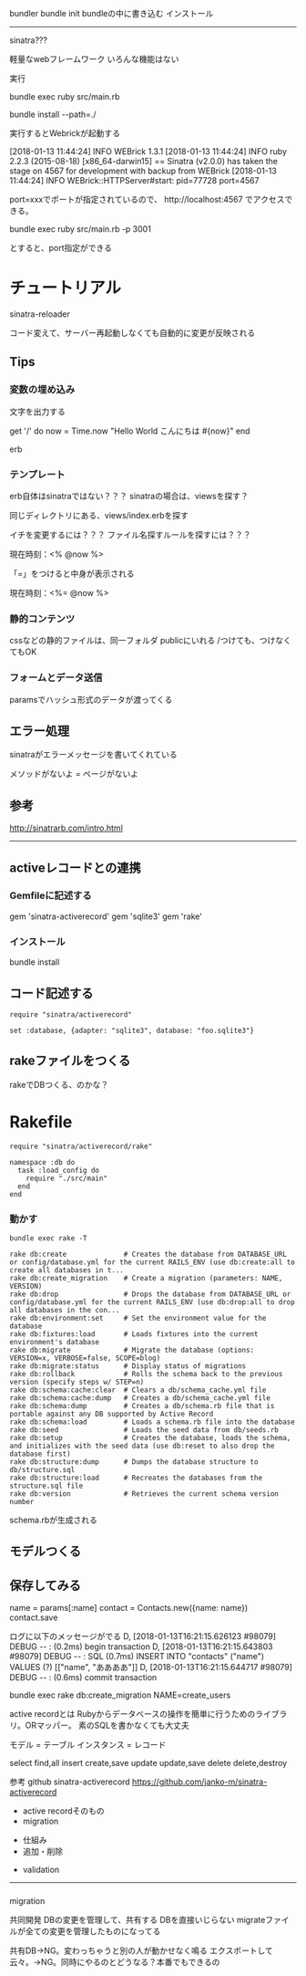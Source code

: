 
bundler
bundle init
bundleの中に書き込む
インストール

-----------


sinatra???

軽量なwebフレームワーク
いろんな機能はない

実行

bundle exec ruby src/main.rb

bundle install --path=./

実行するとWebrickが起動する

[2018-01-13 11:44:24] INFO  WEBrick 1.3.1
[2018-01-13 11:44:24] INFO  ruby 2.2.3 (2015-08-18) [x86_64-darwin15]
== Sinatra (v2.0.0) has taken the stage on 4567 for development with backup from WEBrick
[2018-01-13 11:44:24] INFO  WEBrick::HTTPServer#start: pid=77728 port=4567

port=xxxでポートが指定されているので、
http://localhost:4567
でアクセスできる。

bundle exec ruby src/main.rb -p 3001        

とすると、port指定ができる

# チュートリアル

sinatra-reloader

コード変えて、サーバー再起動しなくても自動的に変更が反映される


## Tips

### 変数の埋め込み



文字を出力する

get '/' do
  now = Time.now
  "Hello World こんにちは #{now}"
end


erb


### テンプレート
erb自体はsinatraではない？？？
sinatraの場合は、viewsを探す？

同じディレクトリにある、views/index.erbを探す

イチを変更するには？？？
ファイル名探すルールを探すには？？？


  <p>現在時刻：<% @now %></p>
  
  「=」をつけると中身が表示される
  
  <p>現在時刻：<%= @now %></p>

### 静的コンテンツ

cssなどの静的ファイルは、同一フォルダ
publicにいれる
/つけても、つけなくてもOK

### フォームとデータ送信

paramsでハッシュ形式のデータが渡ってくる

## エラー処理
sinatraがエラーメッセージを書いてくれている

メソッドがないよ = ページがないよ

## 参考
http://sinatrarb.com/intro.html

---

## activeレコードとの連携

### Gemfileに記述する
gem 'sinatra-activerecord'
gem 'sqlite3'
gem 'rake'


### インストール
bundle install

## コード記述する

```
require "sinatra/activerecord"

set :database, {adapter: "sqlite3", database: "foo.sqlite3"}
```

## rakeファイルをつくる

rakeでDBつくる、のかな？
# Rakefile

```
require "sinatra/activerecord/rake"

namespace :db do
  task :load_config do
    require "./src/main"
  end
end
```

### 動かす
```
bundle exec rake -T

rake db:create              # Creates the database from DATABASE_URL or config/database.yml for the current RAILS_ENV (use db:create:all to create all databases in t...
rake db:create_migration    # Create a migration (parameters: NAME, VERSION)
rake db:drop                # Drops the database from DATABASE_URL or config/database.yml for the current RAILS_ENV (use db:drop:all to drop all databases in the con...
rake db:environment:set     # Set the environment value for the database
rake db:fixtures:load       # Loads fixtures into the current environment's database
rake db:migrate             # Migrate the database (options: VERSION=x, VERBOSE=false, SCOPE=blog)
rake db:migrate:status      # Display status of migrations
rake db:rollback            # Rolls the schema back to the previous version (specify steps w/ STEP=n)
rake db:schema:cache:clear  # Clears a db/schema_cache.yml file
rake db:schema:cache:dump   # Creates a db/schema_cache.yml file
rake db:schema:dump         # Creates a db/schema.rb file that is portable against any DB supported by Active Record
rake db:schema:load         # Loads a schema.rb file into the database
rake db:seed                # Loads the seed data from db/seeds.rb
rake db:setup               # Creates the database, loads the schema, and initializes with the seed data (use db:reset to also drop the database first)
rake db:structure:dump      # Dumps the database structure to db/structure.sql
rake db:structure:load      # Recreates the databases from the structure.sql file
rake db:version             # Retrieves the current schema version number

```

schema.rbが生成される

## モデルつくる

## 保存してみる

name = params[:name]
contact = Contacts.new({name: name})
contact.save

ログに以下のメッセージがでる
D, [2018-01-13T16:21:15.626123 #98079] DEBUG -- :    (0.2ms)  begin transaction
D, [2018-01-13T16:21:15.643803 #98079] DEBUG -- :   SQL (0.7ms)  INSERT INTO "contacts" ("name") VALUES (?)  [["name", "ああああ"]]
D, [2018-01-13T16:21:15.644717 #98079] DEBUG -- :    (0.6ms)  commit transaction



bundle exec rake db:create_migration NAME=create_users


active recordとは
Rubyからデータベースの操作を簡単に行うためのライブラリ。ORマッパー。
素のSQLを書かなくても大丈夫

モデル = テーブル
インスタンス = レコード

select  find,all
insert  create,save
update  update,save
delete  delete,destroy

参考
github sinatra-activerecord
https://github.com/janko-m/sinatra-activerecord


* active recordそのもの
* migration
- 仕組み
- 追加・削除
* validation

------
###
migration

共同開発
DBの変更を管理して、共有する
DBを直接いじらない
migrateファイルが全ての変更を管理したものになってる

共有DB→NG。変わっちゃうと別の人が動かせなく鳴る
エクスポートして云々。→NG。同時にやるのとどうなる？本番でもできるの